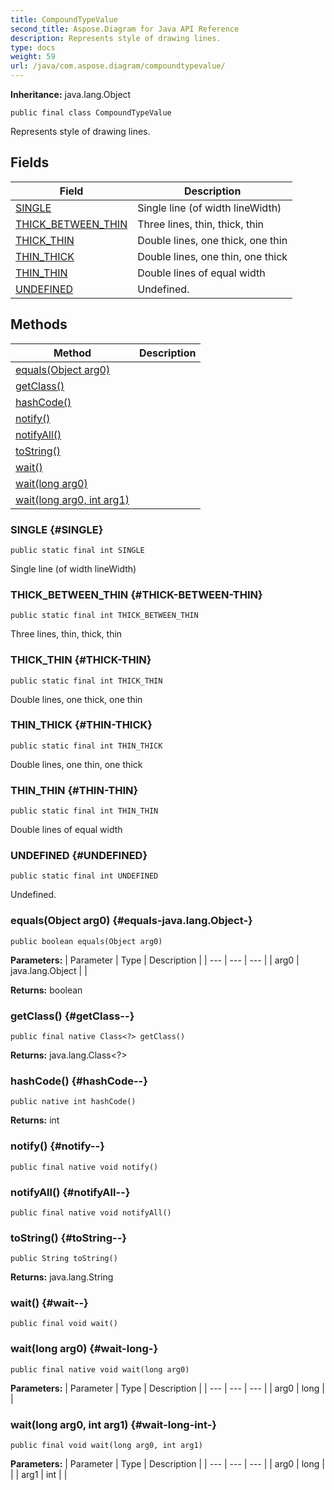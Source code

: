 ```yaml
---
title: CompoundTypeValue
second_title: Aspose.Diagram for Java API Reference
description: Represents style of drawing lines.
type: docs
weight: 59
url: /java/com.aspose.diagram/compoundtypevalue/
---
```


**Inheritance:**
java.lang.Object
```
public final class CompoundTypeValue
```

Represents style of drawing lines.
## Fields

| Field | Description |
| --- | --- |
| [SINGLE](#SINGLE) | Single line (of width lineWidth) |
| [THICK_BETWEEN_THIN](#THICK-BETWEEN-THIN) | Three lines, thin, thick, thin |
| [THICK_THIN](#THICK-THIN) | Double lines, one thick, one thin |
| [THIN_THICK](#THIN-THICK) | Double lines, one thin, one thick |
| [THIN_THIN](#THIN-THIN) | Double lines of equal width |
| [UNDEFINED](#UNDEFINED) | Undefined. |
## Methods

| Method | Description |
| --- | --- |
| [equals(Object arg0)](#equals-java.lang.Object-) |  |
| [getClass()](#getClass--) |  |
| [hashCode()](#hashCode--) |  |
| [notify()](#notify--) |  |
| [notifyAll()](#notifyAll--) |  |
| [toString()](#toString--) |  |
| [wait()](#wait--) |  |
| [wait(long arg0)](#wait-long-) |  |
| [wait(long arg0, int arg1)](#wait-long-int-) |  |
### SINGLE {#SINGLE}
```
public static final int SINGLE
```


Single line (of width lineWidth)

### THICK_BETWEEN_THIN {#THICK-BETWEEN-THIN}
```
public static final int THICK_BETWEEN_THIN
```


Three lines, thin, thick, thin

### THICK_THIN {#THICK-THIN}
```
public static final int THICK_THIN
```


Double lines, one thick, one thin

### THIN_THICK {#THIN-THICK}
```
public static final int THIN_THICK
```


Double lines, one thin, one thick

### THIN_THIN {#THIN-THIN}
```
public static final int THIN_THIN
```


Double lines of equal width

### UNDEFINED {#UNDEFINED}
```
public static final int UNDEFINED
```


Undefined.

### equals(Object arg0) {#equals-java.lang.Object-}
```
public boolean equals(Object arg0)
```




**Parameters:**
| Parameter | Type | Description |
| --- | --- | --- |
| arg0 | java.lang.Object |  |

**Returns:**
boolean
### getClass() {#getClass--}
```
public final native Class<?> getClass()
```




**Returns:**
java.lang.Class<?>
### hashCode() {#hashCode--}
```
public native int hashCode()
```




**Returns:**
int
### notify() {#notify--}
```
public final native void notify()
```




### notifyAll() {#notifyAll--}
```
public final native void notifyAll()
```




### toString() {#toString--}
```
public String toString()
```




**Returns:**
java.lang.String
### wait() {#wait--}
```
public final void wait()
```




### wait(long arg0) {#wait-long-}
```
public final native void wait(long arg0)
```




**Parameters:**
| Parameter | Type | Description |
| --- | --- | --- |
| arg0 | long |  |

### wait(long arg0, int arg1) {#wait-long-int-}
```
public final void wait(long arg0, int arg1)
```




**Parameters:**
| Parameter | Type | Description |
| --- | --- | --- |
| arg0 | long |  |
| arg1 | int |  |

